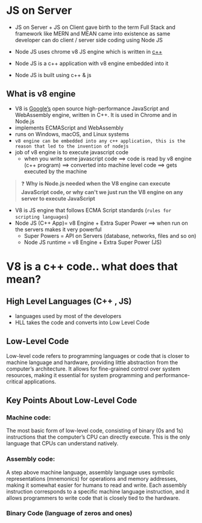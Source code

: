 # JS on Server
- JS on Server + JS on Client gave birth to the term Full Stack and framework like MERN and MEAN came into existence as same developer can do client / server side coding using Node JS 

- Node JS uses chrome v8 JS engine which is written in [c++](https://github.com/v8/v8)

- Node JS is a c++ application with v8 engine embedded into it
- Node JS is built using c++ & js

## What is v8 engine
- V8 is [Google’s](https://v8.dev/) open source high-performance JavaScript and WebAssembly engine, written in C++. It is used in Chrome and in Node.js
- implements ECMAScript and WebAssembly
- runs on Windows, macOS, and Linux systems
- `v8 engine can be embedded into any c++ application, this is the reason that led to the invention of nodejs`
- job of v8 engine is to execute javascript code
    - when you write some javascript code ==> code is read by v8 engine (c++ program) ==> converted into machine level code ==> gets executed by the machine


> :question: **Why is Node.js needed when the V8 engine can execute JavaScript code, or why can't we just run the V8 engine on any server to execute JavaScript**

- V8 is JS engine that follows ECMA Script standards (`rules for scripting languages`)
- Node JS (C++ App)= v8 Engine + Extra Super Power ==> when run on the servers makes it very powerful
    - Super Powers = API on Servers (database, networks, files and so on)
    - Node JS runtime = v8 Engine + Extra Super Power (JS)

# V8 is a c++ code.. what does that mean?

## High Level Languages (C++ , JS)
- languages used by most of the developers
- HLL takes the code and converts into Low Level Code

## Low-Level Code
Low-level code refers to programming languages or code that is closer to machine language and hardware, providing little abstraction from the computer’s architecture. It allows for fine-grained control over system resources, making it essential for system programming and performance-critical applications.

## Key Points About Low-Level Code
### Machine code: 
The most basic form of low-level code, consisting of binary (0s and 1s) instructions that the computer’s CPU can directly execute. This is the only language that CPUs can understand natively.

### Assembly code: 

A step above machine language, assembly language uses symbolic representations (mnemonics) for operations and memory addresses, making it somewhat easier for humans to read and write. Each assembly instruction corresponds to a specific machine language instruction, and it allows programmers to write code that is closely tied to the hardware.

### Binary Code (language of zeros and ones)